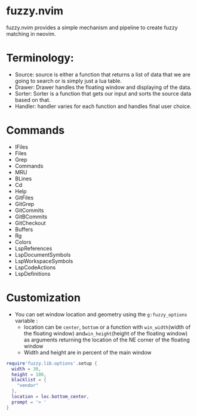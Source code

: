 # fuzzy.nvim
fuzzy.nvim provides a simple mechanism and pipeline to create fuzzy matching in neovim.

# Terminology:
- Source: source is either a function that returns a list of data that we are going to search or is simply just a lua table.
- Drawer: Drawer handles the floating window and displaying of the data.
- Sorter: Sorter is a function that gets our input and sorts the source data based on that.
- Handler: handler varies for each function and handles final user choice.

# Commands
- IFiles 
- Files 
- Grep 
- Commands 
- MRU 
- BLines 
- Cd 
- Help 
- GitFiles 
- GitGrep 
- GitCommits 
- GitBCommits 
- GitCheckout 
- Buffers 
- Rg 
- Colors 
- LspReferences 
- LspDocumentSymbols 
- LspWorkspaceSymbols
- LspCodeActions
- LspDefinitions


# Customization 
- You can set window location and geometry using the `g:fuzzy_options` variable :
  - location can be `center`, `bottom` or a function with `win_width`(width of the floating window) and`win_height`(height of the floating window) as arguments returning the location of the NE corner of the floating window
  - Width and height are in percent of the main window

```lua
require'fuzzy.lib.options'.setup {
  width = 30,
  height = 100,
  blacklist = {
    "vendor"
  },
  location = loc.bottom_center, 
  prompt = '> '
}
```
